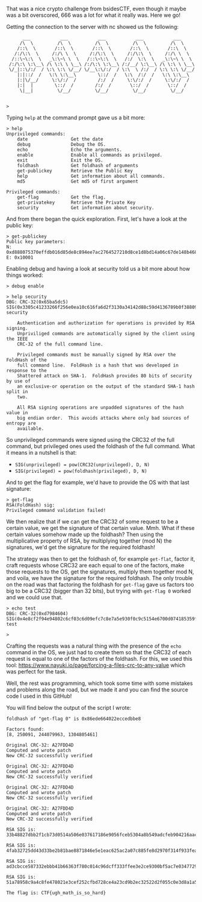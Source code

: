 That was a nice crypto challenge from bsidesCTF, even though it maybe was a bit overscored, 666 was a lot for what it really was. Here we go!

Getting the connection to the server with nc showed us the following:
```
      ___           ___           ___           ___           ___     
     /\  \         /\  \         /\  \         /\  \         /\  \    
    /::\  \       /::\  \       /::\  \       /::\  \       /::\  \   
   /:/\:\  \     /:/\ \  \     /:/\:\  \     /:/\:\  \     /:/\ \  \  
  /::\~\:\  \   _\:\~\ \  \   /::\~\:\  \   /:/  \:\  \   _\:\~\ \  \
 /:/\:\ \:\__\ /\ \:\ \ \__\ /:/\:\ \:\__\ /:/__/ \:\__\ /\ \:\ \ \__\
 \/_|::\/:/  / \:\ \:\ \/__/ \/__\:\/:/  / \:\  \ /:/  / \:\ \:\ \/__/
    |:|::/  /   \:\ \:\__\        \::/  /   \:\  /:/  /   \:\ \:\__\  
    |:|\/__/     \:\/:/  /        /:/  /     \:\/:/  /     \:\/:/  /  
    |:|  |        \::/  /        /:/  /       \::/  /       \::/  /   
     \|__|         \/__/         \/__/         \/__/         \/__/    


>
```

Typing `help` at the command prompt gave us a bit more:
```
> help
Unprivileged commands:
    date                Get the date
    debug               Debug the OS.
    echo                Echo the arguments.
    enable              Enable all commands as privileged.
    exit                Exit the OS.
    foldhash            Get foldhash of arguments
    get-publickey       Retrieve the Public Key
    help                Get information about all commands.
    md5                 Get md5 of first argument

Privileged commands:
    get-flag            Get the flag.
    get-privatekey      Retrieve the Private Key
    security            Get information about security.
```

And from there began the quick exploration. First, let's have a look at the public key:

```
> get-publickey
Public key parameters:
N: 0xd888075370effdb016d85de8c894ee7ac2764527210d8ce1d8bd14a06c67de148b4680781366002f9649e3885e18ab950120c660970ab9a499ea74ea7aa38fe732940b5204300ef7b96a608efec1a74007a4b1d592cf9eb23890d8fa416202857d0e0f9ebad79324d03d09db0502ff4bae0b2dfc0b150ddea806a5ff24e2d32f
E: 0x10001
```

Enabling debug and having a look at security told us a bit more about how things worked:
```
> debug enable

> help security
DBG: CRC-32(0x65ba5dc5) SIG(0x3305c41233266f256e0ea10c616fa6d2f3130a34142d88c59d4136789b0f388095372c9ec4060b498fe47f9a257a3ce7060996a501d3322c6506c80d8387bb61497b5812772cb92d2656470b8035894f1bc1f2a621ca27d61f5544dd183380c3af6fe3e6d64e01a47c0e90fb46c257aec853ab7c0dabbe899ca21a0e5f54b204)
security

	Authentication and authorization for operations is provided by RSA signing.
	Unpriviliged commands are automatically signed by the client using the IEEE
	CRC-32 of the full command line.

	Privileged commands must be manually signed by RSA over the FoldHash of the
	full command line.  FoldHash is a hash that was developed in response to the
	Shattered attack on SHA-1.  FoldHash provides 80 bits of security by use of
	an exclusive-or operation on the output of the standard SHA-1 hash split in
	two.

	All RSA signing operations are unpadded signatures of the hash value in
	big endian order.  This avoids attacks where only bad sources of entropy are
	available.
```

So unprivileged commands were signed using the CRC32 of the full command, but privileged ones used the foldhash of the full command. What it means in a nutshell is that:
- `SIG(unprivileged) = pow(CRC32(unprivileged), D, N)`
- `SIG(privileged) = pow(foldhash(privileged), D, N)`

And to get the flag for example, we'd have to provide the OS with that last signature:

```
> get-flag
RSA(FoldHash) sig:
Privileged command validation failed!
```

We then realize that if we can get the CRC32 of some request to be a certain value, we get the signature of that certain value. Mmh. What if these certain values somehow made up the foldhash? Then using the multiplicative property of RSA, by multiplying together (mod N) the signatures, we'd get the signature for the required foldhash!

The strategy was then to get the foldhash of, for example `get-flat`, factor it, craft requests whose CRC32 are each equal to one of the factors, make those requests to the OS, get the signatures, multiply them together mod N, and voila, we have the signature for the required foldhash. The only trouble on the road was that factoring the foldhash for `get-flag` gave us factors too big to be a CRC32 (bigger than 32 bits), but trying with `get-flag 0` worked and we could use that.

```
> echo test
DBG: CRC-32(0xd7984604) SIG(0x4e8cf2f94e94802c6cf03c6d09efc7c8e7a5e930f0c9c5154e6700d074185359f14fa4733adffb76c316c3963ad7c9a87bb90fdce935b91ed1682afea08fb1bc85e2324a930bc67d99bfdd3fad35accbff3aa7c8cdca69bcda5dd5d60e2df08d99f9e119f23fd00a9c7eab3428e352d2fd7c307a34167650bc37ef4e6d3fd3e9)
test

>
```

Crafting the requests was a natural thing with the presence of the `echo` command in the OS, we just had to create them so that the CRC32 of each request is equal to one of the factors of the foldhash. For this, we used this tool: https://www.nayuki.io/page/forcing-a-files-crc-to-any-value which was perfect for the task.

Well, the rest was programming, which took some time with some mistakes and problems along the road, but we made it and you can find the source code I used in this GitHub!

You will find below the output of the script I wrote:

```
foldhash of "get-flag 0" is 0x86ede664022eccedbbe8

Factors found:
[8, 250091, 244079963, 1304805461]

Original CRC-32: A27FDD4D
Computed and wrote patch
New CRC-32 successfully verified

Original CRC-32: A27FDD4D
Computed and wrote patch
New CRC-32 successfully verified

Original CRC-32: A27FDD4D
Computed and wrote patch
New CRC-32 successfully verified

Original CRC-32: A27FDD4D
Computed and wrote patch
New CRC-32 successfully verified

RSA SIG is:
33b48827dbb2f1cb73d0514a506e037617186e9056fceb5304a8b549adcfeb904216aac4aaa4c50d8dec702483e985b9d43c3ca36e61cae4ef258ba365c762a0c0997c7846453ff745f00ee33758a4f44d47ba26ff80b11460c259285aaa183dd26a0defd5b3f2673a38c8012f4790e376a7871ee9e1ca6e969352a4f121f235

RSA SIG is:
4fab32725dd43d33be2b81bae8871846e5e1eac625ac2a07c885fe8d2970f314f933fea1395b82d448dc561c0e85f89bbbebbd6592f9885c6038f2279f0a86f2ffc1b9f14e32354f89ad0fa00208afe6dae86453c053546f2490f9d187ea31d2831bb9586023ef88f5a9ec3d041c539e1937596fcab7b42f2a10858e58a2825c

RSA SIG is:
ad3cbcce587332ebbb41b66363f780c014c96dcff333ffee3e2ce9300bf5ac7e034772960cb9d25b9cb1c6848fc4e644cea1fd6c211ec83b5f1b2b50569b94ec217e6048b128d3ad7e2693953f69441eff34c93bad89a369554e80cd6a3efac9a93994149c56b7eba816537f6848c3ab3cedb1df019ce078da6a622230e469b4

RSA SIG is:
51a78958c9a4c8fe478021e3cef252cfbd728ce4a23cd9b2ec32522d2f055c0e3d8a1a5718b0d8e22a06309944a985d2e473212faa083cc812f46d0285f172259ffc1b2e2a73fb50ba6223e9f80fb898fe8ba2797b35a7a94a3c8a12786febe82d7d30159dd4f08009ea24ce47991fcd8471f3d90c1786a14a8ba4ba67d5ba13

The flag is: CTF{ugh_math_is_so_hard}
```
